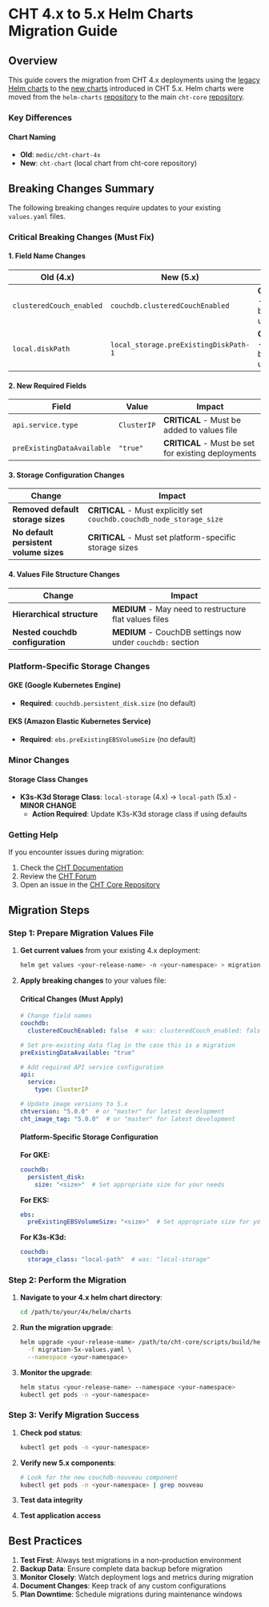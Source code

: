 # CHT 4.x to 5.x Helm Charts Migration Guide

## Overview

This guide covers the migration from CHT 4.x deployments using the [legacy Helm charts](https://github.com/medic/helm-charts) to the [new charts](https://github.com/medic/cht-core) introduced in CHT 5.x. Helm charts were moved from the `helm-charts` [repository](https://github.com/medic/helm-charts/tree/main/charts/cht-chart-4x) to the main `cht-core` [repository](https://github.com/medic/cht-core/tree/master/scripts/build/helm).

### Key Differences

#### Chart Naming
- **Old**: `medic/cht-chart-4x`
- **New**: `cht-chart` (local chart from cht-core repository)

## Breaking Changes Summary

The following breaking changes require updates to your existing `values.yaml` files.

### Critical Breaking Changes (Must Fix)

#### 1. Field Name Changes

| Old (4.x) | New (5.x) | Impact |
|-----------|-----------|---------|
| `clusteredCouch_enabled` | `couchdb.clusteredCouchEnabled` | **CRITICAL** - Must be updated |
| `local.diskPath` | `local_storage.preExistingDiskPath-1` | **CRITICAL** - Must be updated |

#### 2. New Required Fields

| Field | Value | Impact |
|-------|-------|---------|
| `api.service.type` | `ClusterIP` | **CRITICAL** - Must be added to values file |
| `preExistingDataAvailable` | `"true"` | **CRITICAL** - Must be set for existing deployments |

#### 3. Storage Configuration Changes

| Change | Impact |
|--------|---------|
| **Removed default storage sizes** | **CRITICAL** - Must explicitly set `couchdb.couchdb_node_storage_size` |
| **No default persistent volume sizes** | **CRITICAL** - Must set platform-specific storage sizes |

#### 4. Values File Structure Changes

| Change | Impact |
|--------|---------|
| **Hierarchical structure** | **MEDIUM** - May need to restructure flat values files |
| **Nested couchdb configuration** | **MEDIUM** - CouchDB settings now under `couchdb:` section |

### Platform-Specific Storage Changes

#### GKE (Google Kubernetes Engine)
- **Required**: `couchdb.persistent_disk.size` (no default)

#### EKS (Amazon Elastic Kubernetes Service)
- **Required**: `ebs.preExistingEBSVolumeSize` (no default)

### Minor Changes

#### Storage Class Changes
- **K3s-K3d Storage Class**: `local-storage` (4.x) → `local-path` (5.x) - **MINOR CHANGE**
  - **Action Required**: Update K3s-K3d storage class if using defaults

### Getting Help

If you encounter issues during migration:

1. Check the [CHT Documentation](https://docs.communityhealthtoolkit.org/)
2. Review the [CHT Forum](https://forum.communityhealthtoolkit.org/)
3. Open an issue in the [CHT Core Repository](https://github.com/medic/cht-core/issues)

## Migration Steps

### Step 1: Prepare Migration Values File

1. **Get current values** from your existing 4.x deployment:
   ```bash
   helm get values <your-release-name> -n <your-namespace> > migration-5x-values.yaml
   ```

2. **Apply breaking changes** to your values file:

   #### Critical Changes (Must Apply)
   ```yaml
   # Change field names
   couchdb:
     clusteredCouchEnabled: false  # was: clusteredCouch_enabled: false
   
   # Set pre-existing data flag in the case this is a migration
   preExistingDataAvailable: "true"  
   
   # Add required API service configuration
   api:
     service:
       type: ClusterIP
   
   # Update image versions to 5.x
   chtversion: "5.0.0"  # or "master" for latest development
   cht_image_tag: "5.0.0"  # or "master" for latest development
   ```

   #### Platform-Specific Storage Configuration
   
   **For GKE:**
   ```yaml
   couchdb:
     persistent_disk:
       size: "<size>"  # Set appropriate size for your needs
   ```
   
   **For EKS:**
   ```yaml
   ebs:
     preExistingEBSVolumeSize: "<size>"  # Set appropriate size for your needs
   ```
   
   **For K3s-K3d:**
   ```yaml
   couchdb:
     storage_class: "local-path"  # was: "local-storage"
   ```

### Step 2: Perform the Migration

1. **Navigate to your 4.x helm chart directory**:
   ```bash
   cd /path/to/your/4x/helm/charts
   ```

2. **Run the migration upgrade**:
   ```bash
   helm upgrade <your-release-name> /path/to/cht-core/scripts/build/helm \
     -f migration-5x-values.yaml \
     --namespace <your-namespace>
   ```

3. **Monitor the upgrade**:
   ```bash
   helm status <your-release-name> --namespace <your-namespace>
   kubectl get pods -n <your-namespace>
   ```

### Step 3: Verify Migration Success

1. **Check pod status**:
   ```bash
   kubectl get pods -n <your-namespace>
   ```

2. **Verify new 5.x components**:
   ```bash
   # Look for the new couchdb-nouveau component
   kubectl get pods -n <your-namespace> | grep nouveau
   ```

3. **Test data integrity**

4. **Test application access**

## Best Practices

1. **Test First**: Always test migrations in a non-production environment
2. **Backup Data**: Ensure complete data backup before migration
3. **Monitor Closely**: Watch deployment logs and metrics during migration
4. **Document Changes**: Keep track of any custom configurations
5. **Plan Downtime**: Schedule migrations during maintenance windows

